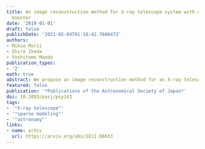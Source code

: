 ```yaml
---
title: An image reconstruction method for X-ray telescope system with an angular resolution
  booster
date: '2019-01-01'
draft: false
publishDate: '2021-05-04T01:16:42.760647Z'
authors:
- Mikio Morii
- Shiro Ikeda
- Yoshitomo Maeda
publication_types:
- '2'
math: true
abstract: We propose an image reconstruction method for an X-ray telescope system with an angular resolution booster proposed by Maeda et al. (2018, PASJ, submitted). The system consists of double multi-grid masks in front of an X-ray mirror and an off-focused two-dimensional imager. Because the obtained image is off-focused, an additional image reconstruction process is assumed to be included. Our image reconstruction method is an extension of the traditional Richardson–Lucy algorithm with two regularization terms, one for sparseness and the other for smoothness. Such a combination is desirable for astronomical imaging because astronomical objects have a variety in shape, from point sources to diffuse sources to mixtures of both. The performance of the system is demonstrated with simulated data for point sources and diffuse X-ray sources such as Cas A and the Crab Nebula. The image resolution is improved from a few arcmin of focused image without the booster to a few arcsec with the booster. Through the demonstration, the angular resolution booster with the image reconstruction method is shown to be feasible.
featured: false
publication: '*Publications of the Astronomical Society of Japan*'
doi: 10.1093/pasj/psy143
tags:
- '"X-ray telescope"'
- '"sparse modeling"'
- '"astronomy"'
links:
- name: arXiv
  url: https://arxiv.org/abs/1811.08653
---
```


